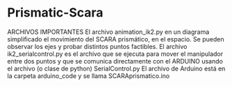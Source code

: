 # Prismatic-Scara
ARCHIVOS IMPORTANTES
El archivo animation_ik2.py en un diagrama simplificado el movimiento del SCARA prismático, en el espacio. Se pueden observar los ejes y probar distintos puntos factibles.
El archivo ik2_serialcontrol.py es el archivo que se ejecuta para mover el manipulador entre dos puntos y que se comunica directamente con el ARDUINO usando el archivo (o clase de python) SerialControl.py
El archivo de Arduino está en la carpeta arduino_code y se llama SCARAprismatico.ino
